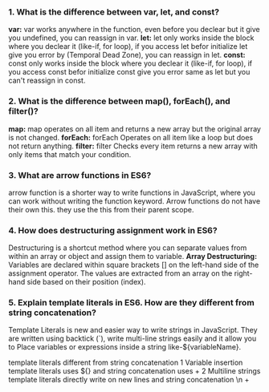 ### 1. What is the difference between var, let, and const?
**var:** var works anywhere in the function, even before you declear but it give you undefined, you can reassign in var.
**let:** let only works inside the block where you declear it (like-if, for loop), if you access let befor initialize let give you error by (Temporal Dead Zone), you can reassign in let.
**const:** const only works inside the block where you declear it (like-if, for loop), if you access const befor initialize const give you error same as let but you can't reassign in const.

### 2. What is the difference between map(), forEach(), and filter()?
**map:** map operates on all item and returns a new array but the original array is not changed.
**forEach:** forEach Operates on all item like a loop but does not return anything.
**filter:** filter Checks every item returns a new array with only items that match your condition.

### 3. What are arrow functions in ES6?
arrow function is a shorter way to write functions in JavaScript, where you can work without writing the function keyword. Arrow functions do not have their own this. they use the this from their parent scope. 

### 4. How does destructuring assignment work in ES6?
Destructuring is a shortcut method where you can separate values ​​from within an array or object and assign them to variable.
**Array Destructuring:**
  Variables are declared within square brackets [] on the left-hand side of the assignment operator.
  The values are extracted from an array on the right-hand side based on their position (index).

### 5. Explain template literals in ES6. How are they different from string concatenation?
Template Literals is new and easier way to write strings in JavaScript. They are written using backtick (`), write multi-line strings easily and it allow you to Place variables or expressions inside a string like-${variableName}.

template literals different from string concatenation 
1 Variable insertion template literals uses ${} and string concatenation uses +
2 Multiline strings template literals directly write on new lines and string concatenation \n +
